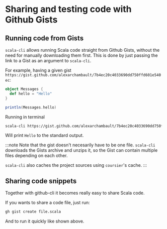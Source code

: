 <!--
  File was generated from based on docs/cookbooks/gists.md, do not edit manually!
-->


# Sharing and testing code with Github Gists

## Running code from Gists

`scala-cli` allows running Scala code straight from Github Gists, without the need for manually downloading them first.
This is done by just passing the link to a Gist as an argument to `scala-cli`.

For example, having a given gist `https://gist.github.com/alexarchambault/7b4ec20c4033690dd750ffd601e540ec`:
```scala title=Messages.scala
object Messages {
  def hello = "Hello"
}
```
```scala title=run.sc
println(Messages.hello)
```
Running in terminal
```bash
scala-cli https://gist.github.com/alexarchambault/7b4ec20c4033690dd750ffd601e540ec
```
<!-- Expected:
Hello
-->
Will print `Hello` to the standard output.

:::note
Note that the gist doesn't necesarily have to be one file.
`scala-cli` downloads the Gists archive and unzips it, so the Gist can contain multiple files depending on each other.

`scala-cli` also caches the project sources using `coursier`'s cache.
:::

## Sharing code snippets

Together with github-cli it becomes really easy to share Scala code.

If you wants to share a code file, just run:
```sh
gh gist create file.scala
```

And to run it quickly like shown above.